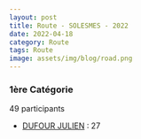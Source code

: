 ```yaml
---
layout: post
title: Route - SOLESMES - 2022
date: 2022-04-18
category: Route
tags: Route
image: assets/img/blog/road.png
---
```


### 1ère Catégorie
49 participants
- [DUFOUR JULIEN](https://teamspecializedlille.cc/coureurs/dufourjulien) : 27
